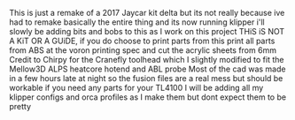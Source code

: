 This is just a remake of a 2017 Jaycar kit delta but its not really because ive had to remake basically the entire thing and its now running klipper 
i'll slowly be adding bits and bobs to this as I work on this project
THiS iS NOT A KiT OR A GUiDE, if you do choose to print parts from this print all parts from ABS at the voron printing spec and cut the acrylic sheets from 6mm
Credit to Chirpy for the Cranefly toolhead which I slightly modified to fit the Mellow3D ALPS heatcore hotend and ABL probe
Most of the cad was made in a few hours late at night so the fusion files are a real mess but should be workable if you need any parts for your TL4100
I will be adding all my klipper configs and orca profiles as I make them but dont expect them to be pretty

